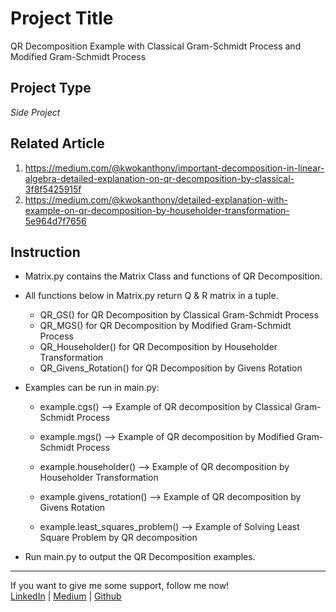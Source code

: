 # Project Title
QR Decomposition Example with Classical Gram-Schmidt Process and Modified Gram-Schmidt Process

## Project Type
*Side Project*
 
## Related Article  
1. https://medium.com/@kwokanthony/important-decomposition-in-linear-algebra-detailed-explanation-on-qr-decomposition-by-classical-3f8f5425915f
2. https://medium.com/@kwokanthony/detailed-explanation-with-example-on-qr-decomposition-by-householder-transformation-5e964d7f7656

## Instruction

- Matrix.py contains the Matrix Class and functions of QR Decomposition.

- All functions below in Matrix.py return Q & R matrix in a tuple.

  - QR_GS() for QR Decomposition by Classical Gram-Schmidt Process
  - QR_MGS() for QR Decomposition by Modified Gram-Schmidt Process
  - QR_Householder() for QR Decomposition by Householder Transformation
  - QR_Givens_Rotation() for QR Decomposition by Givens Rotation

- Examples can be run in main.py:

  - example.cgs() --> Example of QR decomposition by Classical Gram-Schmidt Process
  - example.mgs() --> Example of QR decomposition by Modified Gram-Schmidt Process
  - example.householder() --> Example of QR decomposition by Householder Transformation
  - example.givens_rotation() --> Example of QR decomposition by Givens Rotation

  - example.least_squares_problem() --> Example of Solving Least Square Problem by QR decomposition

- Run main.py to output the QR Decomposition examples.

---

 If you want to give me some support, follow me now!  
 [LinkedIn](https://www.linkedin.com/in/anthonykwok073/) | 
 [Medium](https://medium.com/@kwokanthony) | 
 [Github](https://github.com/anthonynamnam)   
